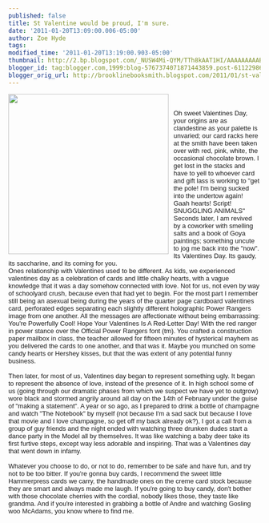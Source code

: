 ```yaml
---
published: false
title: St Valentine would be proud, I'm sure.
date: '2011-01-20T13:09:00.006-05:00'
author: Zoe Hyde
tags: 
modified_time: '2011-01-20T13:19:00.903-05:00'
thumbnail: http://2.bp.blogspot.com/_NUSW4Mi-QYM/TTh8kAAT1HI/AAAAAAAAAB0/T2f5c0LSifo/s72-c/you-complete-me-huge.jpg
blogger_id: tag:blogger.com,1999:blog-5767374071871443859.post-6112298664851222922
blogger_orig_url: http://brooklinebooksmith.blogspot.com/2011/01/st-valentine-would-be-proud-im-sure.html
---
```


<a onblur="try {parent.deselectBloggerImageGracefully();} catch(e) {}" href="http://2.bp.blogspot.com/_NUSW4Mi-QYM/TTh8kAAT1HI/AAAAAAAAAB0/T2f5c0LSifo/s1600/you-complete-me-huge.jpg"><img style="float:left; margin:0 10px 10px 0;cursor:pointer; cursor:hand;width: 320px; height: 320px;" src="http://2.bp.blogspot.com/_NUSW4Mi-QYM/TTh8kAAT1HI/AAAAAAAAAB0/T2f5c0LSifo/s320/you-complete-me-huge.jpg" border="0" alt="" id="BLOGGER_PHOTO_ID_5564334297534682226" /></a><br /><div><span class="Apple-style-span" style="font-family: arial; font-size: small; ">Oh sweet Valentines Day, your origins are as clandestine as your palette is unvaried; our card racks here at the smith have been taken over with red, pink, white, the occasional chocolate brown. I get lost in the stacks and have to yell to whoever card and gift lass is working to "get the pole! I'm being sucked into the undertow again! Gaah hearts! Script! SNUGGLING ANIMALS" Seconds later, I am revived by a coworker with smelling salts and a book of Goya paintings; something uncute to jog me back into the "now".</span></div><div><span class="Apple-style-span" style="font-family: arial; font-size: small; "><div> </div><div>Its Valentines Day. Its gaudy, its saccharine, and its coming for you. </div><div> </div><div>Ones relationship with Valentines used to be different. As kids, we experienced valentines day as a celebration of cards and little chalky hearts, with a vague knowledge that it was a day somehow connected with love. Not for us, not even by way of schoolyard crush, because even that had yet to begin. For the most part I remember still being an asexual being during the years of the quarter page cardboard valentines card, perforated edges separating each slightly different holographic Power Rangers image from one another. All the messages are affectionate without being embarrassing: You're Powerfully Cool! Hope Your Valentines Is A Red-Letter Day! With the red ranger in power stance over the Official Power Rangers font (tm). You crafted a construction paper mailbox in class, the teacher allowed for fifteen minutes of hysterical mayhem as you delivered the cards to one another, and that was it. Maybe you munched on some candy hearts or Hershey kisses, but that the was extent of any potential funny business. </div><div><br /></div><div>Then later, for most of us, Valentines day began to represent something ugly. It began to represent the absence of love, instead of the presence of it. In high school some of us (going through our dramatic phases from which we suspect we have yet to outgrow) wore black and stormed angrily around all day on the 14th of February under the guise of "making a statement". A year or so ago, as I prepared to drink a bottle of champagne and watch "The Notebook" by myself (not because I'm a sad sack but because I love that movie and I love champagne, so get off my back already ok?), I got a call from a group of guy friends and the night ended with watching three drunken dudes start a dance party in the Model all by themselves. It was like watching a baby deer take its first furtive steps, except way less adorable and inspiring. That was a Valentines day that went down in infamy.  </div><div><br /></div><div>Whatever you choose to do, or not to do, remember to be safe and have fun, and try not to be too bitter. If you're gonna buy cards, I recommend the sweet little Hammerpress cards we carry, the handmade ones on the creme card stock because they are smart and always made me laugh. If you're going to buy candy, don't bother with those chocolate cherries with the cordial, nobody likes those, they taste like grandma. And if you're interested in grabbing a bottle of Andre and watching Gosling woo McAdams, you know where to find me. </div><div> </div></span></div>